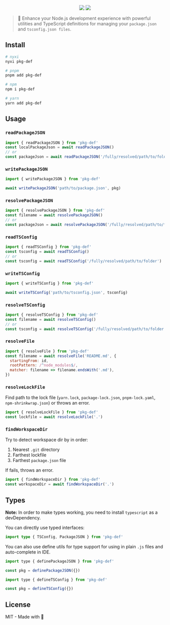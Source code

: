 <p align="center">
<img src="https://raw.githubusercontent.com/nyxblabs/utilities/main/.github/assets/cover-pkg-def_light.png#gh-light-mode-only">
<img src="https://raw.githubusercontent.com/nyxblabs/utilities/main/.github/assets/cover-pkg-def_black.png#gh-dark-mode-only">
</p>

> 🔧 Enhance your Node.js development experience with powerful utilities and TypeScript definitions for managing your `package.json` and `tsconfig.json files`.

## Install

```sh
# nyxi
nyxi pkg-def

# pnpm
pnpm add pkg-def

# npm
npm i pkg-def

# yarn
yarn add pkg-def
```

## Usage

### `readPackageJSON`

```js
import { readPackageJSON } from 'pkg-def'
const localPackageJson = await readPackageJSON()
// or
const packageJson = await readPackageJSON('/fully/resolved/path/to/folder')
```

### `writePackageJSON`

```js
import { writePackageJSON } from 'pkg-def'

await writePackageJSON('path/to/package.json', pkg)
```

### `resolvePackageJSON`

```js
import { resolvePackageJSON } from 'pkg-def'
const filename = await resolvePackageJSON()
// or
const packageJson = await resolvePackageJSON('/fully/resolved/path/to/folder')
```

### `readTSConfig`

```js
import { readTSConfig } from 'pkg-def'
const tsconfig = await readTSConfig()
// or
const tsconfig = await readTSConfig('/fully/resolved/path/to/folder')
```

### `writeTSConfig`

```js
import { writeTSConfig } from 'pkg-def'

await writeTSConfig('path/to/tsconfig.json', tsconfig)
```

### `resolveTSConfig`

```js
import { resolveTSConfig } from 'pkg-def'
const filename = await resolveTSConfig()
// or
const tsconfig = await resolveTSConfig('/fully/resolved/path/to/folder')
```

### `resolveFile`

```js
import { resolveFile } from 'pkg-def'
const filename = await resolveFile('README.md', {
  startingFrom: id,
  rootPattern: /^node_modules$/,
  matcher: filename => filename.endsWith('.md'),
})
```

### `resolveLockFile`

Find path to the lock file (`yarn.lock`, `package-lock.json`, `pnpm-lock.yaml`, `npm-shrinkwrap.json`) or throws an error.

```js
import { resolveLockFile } from 'pkg-def'
const lockfile = await resolveLockFile('.')
```

### `findWorkspaceDir`

Try to detect workspace dir by in order:

1. Nearest `.git` directory
2. Farthest lockfile
3. Farthest `package.json` file

If fails, throws an error.

```js
import { findWorkspaceDir } from 'pkg-def'
const workspaceDir = await findWorkspaceDir('.')
```

## Types

**Note:** In order to make types working, you need to install `typescript` as a devDependency.

You can directly use typed interfaces:

```ts
import type { TSConfig, PackageJSON } from 'pkg-def'
```

You can also use define utils for type support for using in plain `.js` files and auto-complete in IDE.

```js
import type { definePackageJSON } from 'pkg-def'

const pkg = definePackageJSON({})
```

```js
import type { defineTSConfig } from 'pkg-def'

const pkg = defineTSConfig({})
```

## License

MIT - Made with 💞
